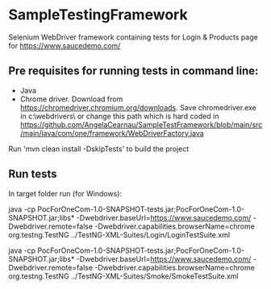 # SampleTestingFramework
Selenium WebDriver framework containing tests for Login & Products page for
https://www.saucedemo.com/

## Pre requisites for running tests in command line:

- Java
- Chrome driver. Download from https://chromedriver.chromium.org/downloads. Save chromedriver.exe in c:\webdrivers\ or change this path which is hard coded in https://github.com/AngelaCearnau/SampleTestFramework/blob/main/src/main/java/com/one/framework/WebDriverFactory.java

Run 'mvn clean install -DskipTests' to build the project 

## Run tests
In target folder run (for Windows): 


java -cp PocForOneCom-1.0-SNAPSHOT-tests.jar;PocForOneCom-1.0-SNAPSHOT.jar;libs\* -Dwebdriver.baseUrl=https://www.saucedemo.com/ -Dwebdriver.remote=false -Dwebdriver.capabilities.browserName=chrome org.testng.TestNG ../TestNG-XML-Suites/Login/LoginTestSuite.xml

java -cp PocForOneCom-1.0-SNAPSHOT-tests.jar;PocForOneCom-1.0-SNAPSHOT.jar;libs\* -Dwebdriver.baseUrl=https://www.saucedemo.com/ -Dwebdriver.remote=false -Dwebdriver.capabilities.browserName=chrome org.testng.TestNG ../TestNG-XML-Suites/Smoke/SmokeTestSuite.xml

